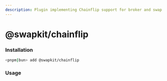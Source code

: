 ```yaml
---
description: Plugin implementing Chainflip support for broker and swap execution
---
```


# @swapkit/chainflip

### **Installation**

```bash
<pnpm|bun> add @swapkit/chainflip
```

### Usage
